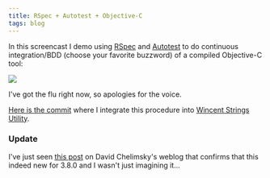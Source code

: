 ```yaml
---
title: RSpec + Autotest + Objective-C
tags: blog
---
```


In this screencast I demo using [RSpec](http://rspec.info/) and [Autotest](http://www.zenspider.com/ZSS/Products/ZenTest/) to do continuous integration/BDD (choose your favorite buzzword) of a compiled Objective-C tool:

[![](/system/images/legacy/rspec_autotest_objc.png)](http://www.wincent.com/a/about/wincent/weblog/screencasts/rspec_autotest_objc.mov)

I've got the flu right now, so apologies for the voice.

[Here is the commit](http://git.wincent.com/wincent-strings-util.git?a=commitdiff;h=7cd221dde42ac9b5ee7849e3d1b52b89216d00a2;hp=a318aff03659fc513a79f0b9b27c1df92e8f7ea1) where I integrate this procedure into [Wincent Strings Utility](http://strings.wincent.com/).

### Update

I've just seen [this post](http://blog.davidchelimsky.net/articles/2008/01/15/rspec-1-1-2-and-zentest-3-8-0) on David Chelimsky's weblog that confirms that this indeed new for 3.8.0 and I wasn't just imagining it...
